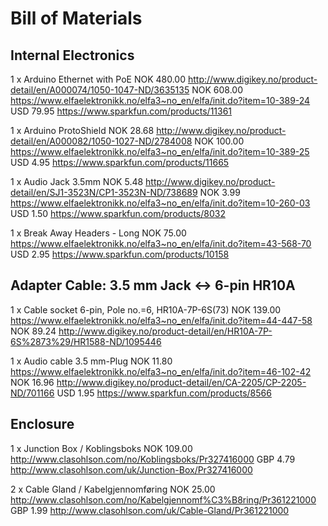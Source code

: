 Bill of Materials
=================

Internal Electronics
--------------------

1 x Arduino Ethernet with PoE
    NOK 480.00  http://www.digikey.no/product-detail/en/A000074/1050-1047-ND/3635135
    NOK 608.00  https://www.elfaelektronikk.no/elfa3~no_en/elfa/init.do?item=10-389-24
    USD  79.95  https://www.sparkfun.com/products/11361

1 x Arduino ProtoShield
    NOK  28.68  http://www.digikey.no/product-detail/en/A000082/1050-1027-ND/2784008
    NOK 100.00  https://www.elfaelektronikk.no/elfa3~no_en/elfa/init.do?item=10-389-25
    USD   4.95  https://www.sparkfun.com/products/11665

1 x Audio Jack 3.5mm
    NOK   5.48  http://www.digikey.no/product-detail/en/SJ1-3523N/CP1-3523N-ND/738689
    NOK   3.99  https://www.elfaelektronikk.no/elfa3~no_en/elfa/init.do?item=10-260-03
    USD   1.50  https://www.sparkfun.com/products/8032

1 x Break Away Headers - Long
    NOK  75.00  https://www.elfaelektronikk.no/elfa3~no_en/elfa/init.do?item=43-568-70
    USD   2.95  https://www.sparkfun.com/products/10158

Adapter Cable: 3.5 mm Jack <-> 6-pin HR10A
------------------------------------------

1 x Cable socket 6-pin, Pole no.=6, HR10A-7P-6S(73)
    NOK 139.00  https://www.elfaelektronikk.no/elfa3~no_en/elfa/init.do?item=44-447-58
    NOK  89.24  http://www.digikey.no/product-detail/en/HR10A-7P-6S%2873%29/HR1588-ND/1095446

1 x Audio cable 3.5 mm-Plug
    NOK  11.80  https://www.elfaelektronikk.no/elfa3~no_en/elfa/init.do?item=46-102-42
    NOK  16.96  http://www.digikey.no/product-detail/en/CA-2205/CP-2205-ND/701166
    USD   1.95  https://www.sparkfun.com/products/8566

Enclosure
---------

1 x Junction Box / Koblingsboks
    NOK 109.00  http://www.clasohlson.com/no/Koblingsboks/Pr327416000
    GBP   4.79  http://www.clasohlson.com/uk/Junction-Box/Pr327416000

2 x Cable Gland / Kabelgjennomføring
    NOK  25.00  http://www.clasohlson.com/no/Kabelgjennomf%C3%B8ring/Pr361221000
    GBP   1.99  http://www.clasohlson.com/uk/Cable-Gland/Pr361221000
